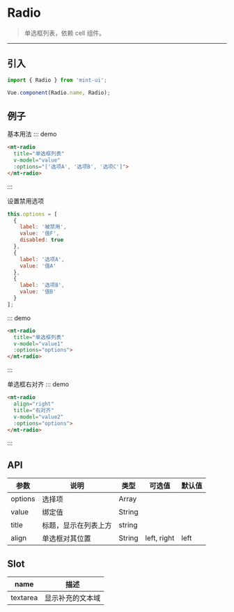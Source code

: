 # Radio

> 单选框列表，依赖 <router-link to="cell">cell</router-link> 组件。

-------------

## 引入

```javascript
import { Radio } from 'mint-ui';

Vue.component(Radio.name, Radio);
```

## 例子

基本用法
::: demo
```html
<mt-radio
  title="单选框列表"
  v-model="value"
  :options="['选项A', '选项B', '选项C']">
</mt-radio>
```
:::

设置禁用选项

```javascript
this.options = [
  {
    label: '被禁用',
    value: '值F',
    disabled: true
  },
  {
    label: '选项A',
    value: '值A'
  },
  {
    label: '选项B',
    value: '值B'
  }
];
```

::: demo
```html
<mt-radio
  title="单选框列表"
  v-model="value1"
  :options="options">
</mt-radio>
```
:::

单选框右对齐
::: demo
```html
<mt-radio
  align="right"
  title="右对齐"
  v-model="value2"
  :options="options">
</mt-radio>
```
:::

## API
| 参数 | 说明 | 类型 | 可选值 | 默认值 |
|------|-------|---------|-------|--------|
| options | 选择项 | Array | |
|value | 绑定值 | String | | |
|title | 标题，显示在列表上方 | string | | |
|align| 单选框对其位置| String | left, right | left |

## Slot
| name | 描述 |
|------|--------|
| textarea | 显示补充的文本域|

<script>
  export default {
    data: function(){
      return {
        value1:"",
        value2:"",
        options:[
          {
            label: '被禁用',
            value: '值F',
            disabled: true
          },
          {
            label: '选项A',
            value: '值A'
          },
          {
            label: '选项B',
            value: '值B'
          }
        ]
      }
    },
    methods:{
    }
  };
</script>
